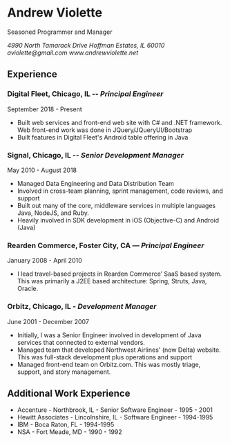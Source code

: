 # Andrew Violette
Seasoned Programmer and Manager

<address>4990 North Tamarack Drive    
Hoffman Estates, IL  60010   
aviolette@gmail.com    
www.andrewviolette.net  </address>

## Experience

### Digital Fleet, Chicago, IL -- _Principal Engineer_
September 2018 - Present  
* Built web services and front-end web site with C# and .NET framework.  Web front-end work was done in JQuery/JQueryUI/Bootstrap
* Built features in Digital Fleet's Android table offering in Java

### Signal, Chicago, IL -- _Senior Development Manager_
May 2010 - August 2018
* Managed Data Engineering and Data Distribution Team
* Involved in cross-team planning, sprint management, code reviews, and support
* Built out many of the core, middleware services in multiple languages Java, NodeJS, and Ruby.
* Heavily involved in SDK development in iOS (Objective-C) and Android (Java)

### Rearden Commerce, Foster City, CA — _Principal Engineer_
January 2008 - April 2010
* I lead travel-based projects in Rearden Commerce’ SaaS based system. This was primarily a J2EE based architecture: Spring, Struts, Java, Oracle.

### Orbitz, Chicago, IL - _Development Manager_
June 2001 - December 2007
* Initially, I was a Senior Engineer involved in development of Java services that connected to external vendors.
* Managed team that developed Northwest Airlines' (now Delta) website.  This was full-stack development plus operations and support
* Managed front-end team on Orbitz.com.  This was mostly triage, support, and story management.

## Additional Work Experience

* Accenture - Northbrook, IL - Senior Software Engineer - 1995 - 2001 
* Hewitt Associates - Lincolnshire, IL - Software Engineer - 1994-1995 
* IBM - Boca Raton, FL - 1994-1995
* NSA - Fort Meade, MD - 1990 - 1992




